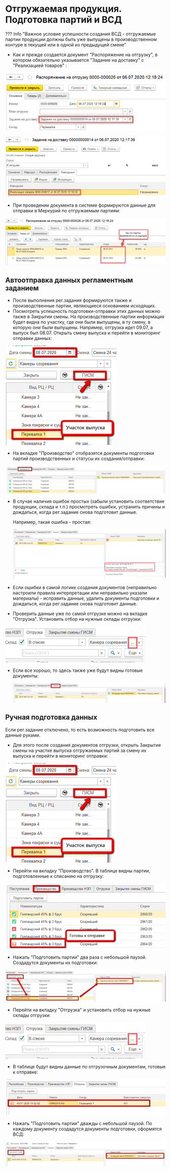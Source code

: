 # Отгружаемая продукция. Подготовка партий и ВСД

??? Info "Важное условие успешности создания ВСД - отгружаемые партии продукции должны быть уже выпущены в производственном контуре в текущей или в одной из предыдущей смене"

- Как и прежде создается документ "Распоряжение на отгрузку", в котором обязательно указывается "Задание на доставку" с "Реализацией товаров" :

![image-20200714160137958](Shipment.assets/image-20200714160137958.png)

![image-20200714190229247](Shipment.assets/image-20200714190229247.png)

- При проведении документа в системе формируются данные для отправки в Меркурий по отгружаемым партиям:

![image-20200714190407644](Shipment.assets/image-20200714190407644.png)

## Автоотправка данных регламентным заданием

- После выполнения рег.задания формируются также и производственные партии, являющиеся основанием исходящих.
- Посмотреть успешность подготовки-отправки этих данных можно также в Закрытии смены. На производственные партии информация будет видна по участку, где они были выпущены, в ту смену, в которую они были выпущены. Например, отгрузка идет 09.07, а выпуск был 08.07. Открыть смену выпуска и перейти в мониторинг отправки данных:

![image-20200709132403921](Shipment.assets/image-20200709132403921.png)

- На вкладке "Производство" отобразятся документы подготовки партий производственных и статусы их создания/отправки:

![image-20200709134455956](Shipment.assets/image-20200709134455956.png)

- В случае наличия ошибок простых (забыли установить соответствие продукции, склада и т.п.) просмотреть ошибки, устранить причины и дождаться, когда рег.задание снова подготовит данные. 

  Например, такая ошибка - простая:

  ![image-20200708201702037](Shipment.assets/image-20200708201702037.png)

- Если ошибки в самой логике создания документов (неправильно настроили правила интерпретации или неправильно указали материалы) - исправить данные, удалить документы подготовки и дождаться, когда рег.задание снова подготовит данные. 

- Проверить данные уже по самой отгрузке можно на вкладке "Отгрузка". Установить отбор на нужные склады отгрузки:

![image-20200811185942877](Shipment.assets/image-20200811185942877.png)

- Если все хорошо, то здесь также уже будут видны готовые документы:

  ![image-20200709134855078](Shipment.assets/image-20200709134855078.png)



## Ручная подготовка данных

Если рег.задание отключено, то есть возможность подготовить все данные руками.

- Для этого после создания документов отгрузки, открыть Закрытие смены на участке выпуска отгружаемых партий за смену их выпуска и перейти в мониторинг отправки:

![image-20200709132403921](Shipment.assets/image-20200709132403921.png)

- Перейти на вкладку "Производство". В таблице видны партии, подготовленные к списанию на отгрузку:

![image-20200709132608551](Shipment.assets/image-20200709132608551.png)

- Нажать "Подготовить партии" два раза с небольшой паузой. Создадутся документы их подготовки:

![image-20200709132658652](Shipment.assets/image-20200709132658652.png)

- Перейти на вкладку "Отгрузка" и установить отбор на нужные склады отгрузки:

![image-20200811190009183](Shipment.assets/image-20200811185942877.png)

- В таблице будут видны данные по отгрузочным документам, готовые к отправке:

![image-20200709131043932](Shipment.assets/image-20200709131043932.png)

- Нажать "Подготовить партии" дважды с небольшой паузой. По каждому документу создадутся документы подготовки, оформятся ВСД:

![image-20200709133629040](Shipment.assets/image-20200709133629040.png)